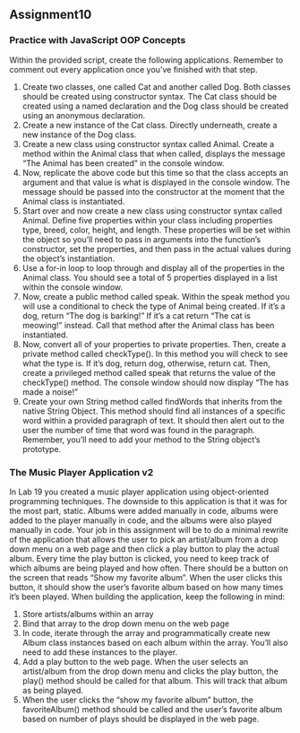 ## Assignment10

### Practice with JavaScript OOP Concepts

Within the provided script, create the following applications. Remember to comment out every application once you’ve finished with that step.

1. Create two classes, one called Cat and another called Dog. Both classes should be created using constructor syntax. The Cat class should be created using a named declaration and the Dog class should be created using an anonymous declaration.
2. Create a new instance of the Cat class. Directly underneath, create a new instance of the Dog class.
3. Create a new class using constructor syntax called Animal. Create a method within the Animal class that when called, displays the message “The Animal has been created” in the console window.
4. Now, replicate the above code but this time so that the class accepts an argument and that value is what is displayed in the console window. The message should be passed into the constructor at the moment that the Animal class is instantiated.
5. Start over and now create a new class using constructor syntax called Animal. Define five properties within your class including properties type, breed, color, height, and length. These properties will be set within the object so you’ll need to pass in arguments into the function’s constructor, set the properties, and then pass in the actual values during the object’s instantiation.
6. Use a for-in loop to loop through and display all of the properties in the Animal class. You should see a total of 5 properties displayed in a list within the console window.
7. Now, create a public method called speak. Within the speak method you will use a conditional to check the type of Animal being created. If it’s a dog, return “The <color> dog is barking!” If it’s a cat return “The <color> cat is meowing!” instead. Call that method after the Animal class has been instantiated.
8. Now, convert all of your properties to private properties. Then, create a private method called checkType(). In this method you will check to see what the type is. If it’s dog, return dog, otherwise, return cat. Then, create a privileged method called speak that returns the value of the checkType() method. The console window should now display “The <animal type> has made a noise!”
9. Create your own String method called findWords that inherits from the native String Object. This method should find all instances of a specific word within a provided paragraph of text. It should then alert out to the user the number of time that word was found in the paragraph. Remember, you’ll need to add your method to the String object’s prototype.

### The Music Player Application v2

In Lab 19 you created a music player application using object-oriented programming techniques. The downside to this application is that it was for the most part, static. Albums were added manually in code, albums were added to the player manually in code, and the albums were also played manually in code. Your job in this assignment will be to do a minimal rewrite of the application that allows the user to pick an artist/album from a drop down menu on a web page and then click a play button to play the actual album. Every time the play button is clicked, you need to keep track of which albums are being played and how often. There should be a button on the screen that reads “Show my favorite album”. When the user clicks this button, it should show the user’s favorite album based on how many times it’s been played. When building the application, keep the following in mind:

1. Store artists/albums within an array
2. Bind that array to the drop down menu on the web page
3. In code, iterate through the array and programmatically create new Album class instances based on each album within the array. You’ll also need to add these instances to the player.
4. Add a play button to the web page. When the user selects an artist/album from the drop down menu and clicks the play button, the play() method should be called for that album. This will track that album as being played.
5. When the user clicks the “show my favorite album” button, the favoriteAlbum() method should be called and the user’s favorite album based on number of plays should be displayed in the web page.
